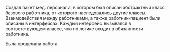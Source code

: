 Создал пакет мед. персонала, в котором был описан абстрактный класс базового работника, 
от которого наследовались другие классы. 
Взаимодействия между работниками, а также работник-пациент были описаны в интерфейсах. 
Каждый интерфейс вызывался в соответствующем классе, что по логике входит в обязанности работника.

Была проделана работа